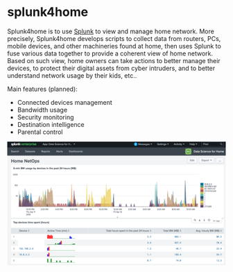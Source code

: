 # splunk4home
Splunk4home is to use [Splunk](https://www.splunk.com) to view and manage home network. More precisely, Splunk4home develops scripts to collect data from routers, PCs, mobile devices, and other machineries found at home, then uses Splunk to fuse various data together to provide a coherent view of home network. Based on such view, home owners can take actions to better manage their devices, to protect their digital assets from cyber intruders, and to better understand network usage by their kids, etc..

Main features (planned):
* Connected devices management
* Bandwidth usage
* Security monitoring
* Destination intelligence
* Parental control

![](home-netops.png)
